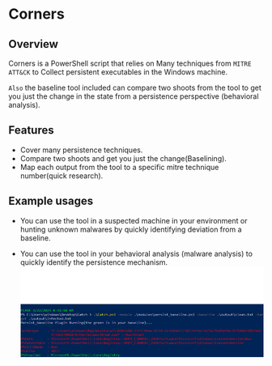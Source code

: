 # Corners

## Overview

Corners is a PowerShell script that relies on Many techniques from `MITRE ATT&CK` to Collect persistent executables in the Windows machine.

`Also` the baseline tool included can compare two shoots from the tool to get you just the change in the state from a persistence perspective (behavioral analysis). 




## Features

- Cover many persistence techniques.
- Compare two shoots and get you just the change(Baselining).
- Map each output from the tool to a specific mitre technique number(quick research).


## Example usages 

- You can use the tool in a suspected machine in your environment or hunting unknown malwares by quickly identifying deviation from a baseline.

- You can use the tool in your behavioral analysis (malware analysis) to quickly identify the persistence mechanism.
![Error loading Image](Images/Screen.png)
